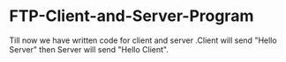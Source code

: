 # FTP-Client-and-Server-Program
Till now we have written code for client and server .Client will send "Hello Server" then Server will send "Hello Client".
